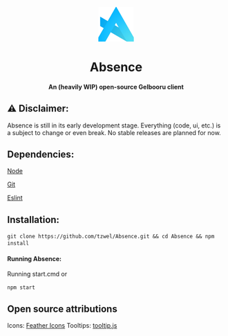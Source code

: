 <p align="center"> <img src="src/img/Absence-logo.png" width="auto" height="80px" alt="Absence logo" /> </p>
<h1 align="center"> Absence </h1>
<h4 align="center"> An (heavily WIP) open-source Gelbooru client </h4>

## ⚠️ Disclaimer:
Absence is still in its early development stage. Everything (code, ui, etc.) is a subject to change or even break. No stable releases are planned for now.

## Dependencies:
[Node](https://nodejs.org)

[Git](https://git-scm.com)

[Eslint](https://eslint.org)

## Installation:
```shell
git clone https://github.com/tzwel/Absence.git && cd Absence && npm install
```

#### Running Absence:
Running start.cmd or

```shell
npm start
```

## Open source attributions
Icons: [Feather Icons](https://feathericons.com)
Tooltips: [tooltip.js](https://github.com/matthias-schuetz/Tooltip)
